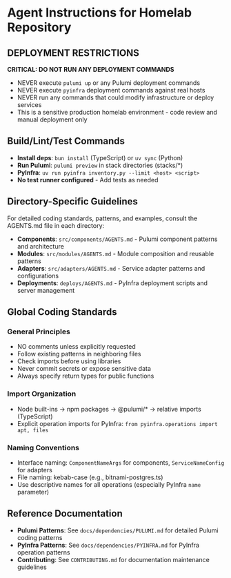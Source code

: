 # Agent Instructions for Homelab Repository

## DEPLOYMENT RESTRICTIONS
**CRITICAL: DO NOT RUN ANY DEPLOYMENT COMMANDS**
- NEVER execute `pulumi up` or any Pulumi deployment commands
- NEVER execute `pyinfra` deployment commands against real hosts
- NEVER run any commands that could modify infrastructure or deploy services
- This is a sensitive production homelab environment - code review and manual deployment only

## Build/Lint/Test Commands
- **Install deps**: `bun install` (TypeScript) or `uv sync` (Python)
- **Run Pulumi**: `pulumi preview` in stack directories (stacks/*)
- **PyInfra**: `uv run pyinfra inventory.py --limit <host> <script>`
- **No test runner configured** - Add tests as needed

## Directory-Specific Guidelines
For detailed coding standards, patterns, and examples, consult the AGENTS.md file in each directory:

- **Components**: `src/components/AGENTS.md` - Pulumi component patterns and architecture
- **Modules**: `src/modules/AGENTS.md` - Module composition and reusable patterns  
- **Adapters**: `src/adapters/AGENTS.md` - Service adapter patterns and configurations
- **Deployments**: `deploys/AGENTS.md` - PyInfra deployment scripts and server management

## Global Coding Standards

### General Principles
- NO comments unless explicitly requested
- Follow existing patterns in neighboring files
- Check imports before using libraries
- Never commit secrets or expose sensitive data
- Always specify return types for public functions

### Import Organization
- Node built-ins → npm packages → @pulumi/* → relative imports (TypeScript)
- Explicit operation imports for PyInfra: `from pyinfra.operations import apt, files`

### Naming Conventions
- Interface naming: `ComponentNameArgs` for components, `ServiceNameConfig` for adapters
- File naming: kebab-case (e.g., bitnami-postgres.ts)
- Use descriptive names for all operations (especially PyInfra `name` parameter)

## Reference Documentation
- **Pulumi Patterns**: See `docs/dependencies/PULUMI.md` for detailed Pulumi coding patterns
- **PyInfra Patterns**: See `docs/dependencies/PYINFRA.md` for PyInfra operation patterns
- **Contributing**: See `CONTRIBUTING.md` for documentation maintenance guidelines
